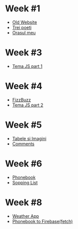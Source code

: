 
<h1>Week #1</h1>
<ul>
<li><a href="https://miualinionut.github.io/siit_06/cristina.cristache/s1/t01/index.html">Old Website</a>
<li><a href="https://miualinionut.github.io/siit_06/cristina.cristache/s1/t01.2/index.html">Trei poeti</a></li>
<li><a href="https://miualinionut.github.io/siit_06/cristina.cristache/s1/t01.3/index.html">Orasul meu</a></li>
</ul>
  
<h1>Week #3</h1>
<ul>
<li><a href="https://github.com/miualinionut/siit_06/blob/master/cristina.cristache/s3/file.js">Tema JS part 1</a>
</ul>
  
<h1>Week #4</h1>
<ul>
  <li><a href="https://github.com/miualinionut/siit_06/blob/master/cristina.cristache/s4/FizzBuzz/file.js">FizzBuzz</a>
<li><a href="https://github.com/miualinionut/siit_06/blob/master/cristina.cristache/s4/Homework/file.js">Tema JS part 2</a>
</ul>
  
<h1>Week #5</h1>
<ul>
<li><a href="https://miualinionut.github.io/siit_06/cristina.cristache/s5/Homework/img-table/index.html">Tabele si Imagini</a>
<li><a href="https://miualinionut.github.io/siit_06/cristina.cristache/s5/comments.html">Comments</a>
</ul>

<h1>Week #6</h1>
<ul>
<li><a href="https://miualinionut.github.io/siit_06/cristina.cristache/s6/phonebook/phone-book.html">Phonebook</a>
<li><a href="https://miualinionut.github.io/siit_06/cristina.cristache/s6/Homework/shoplist.html">Sopping List</a>
</ul>

<h1>Week #8</h1>
<ul>
<li><a href="https://miualinionut.github.io/siit_06/cristina.cristache/s8/weather-app/weather.html">Weather App</a>
<li><a href="https://miualinionut.github.io/siit_06/cristina.cristache/s8/firebase/phoneBook/index.html">Phonebook to Firebase(fetch)</a>
</ul>

